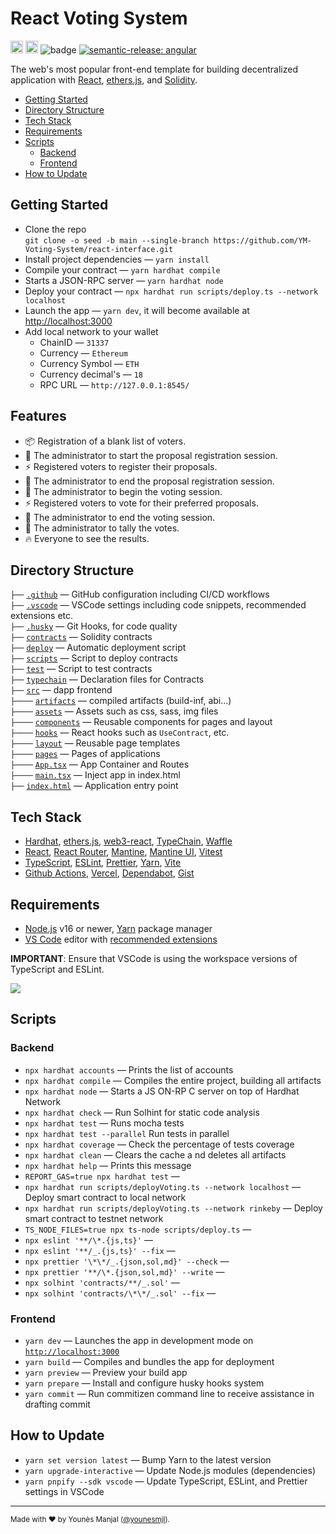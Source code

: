 # React Voting System

<a href="http://www.typescriptlang.org/"><img src="https://img.shields.io/badge/%3C%2F%3E-TypeScript-%230074c1.svg?style=flat-square" height="20"></a>
<a href="https://twitter.com/younesmjl"><img src="https://img.shields.io/twitter/follow/younesmjl.svg?style=social&label=Follow&maxAge=3600" height="20"></a>
![badge](https://img.shields.io/endpoint?url=https://gist.githubusercontent.com/younesmjl/a34d78b87f5b70f82d398e90ba761749/raw/voting-dapps-badges.json)
[![semantic-release: angular](https://img.shields.io/badge/semantic--release-angular-e10079?logo=semantic-release)](https://github.com/semantic-release/semantic-release)

The web's most popular front-end template for building decentralized application with
[React](https://reactjs.org/), [ethers.js](https://docs.ethers.io/), and
[Solidity](https://soliditylang.org/).

- [Getting Started](#getting-started)
- [Directory Structure](#directory-sructure)
- [Tech Stack](#tech-stack)
- [Requirements](#requirements)
- [Scripts](#scripts)
  - [Backend](#backend)
  - [Frontend](#frontend)
- [How to Update](#how-to-update)

## Getting Started <a name="getting-started"></a>

- Clone the repo<br />
  `git clone -o seed -b main --single-branch https://github.com/YM-Voting-System/react-interface.git`
- Install project dependencies — `yarn install`
- Compile your contract — `yarn hardhat compile`
- Starts a JSON-RPC server — `yarn hardhat node`
- Deploy your contract — `npx hardhat run scripts/deploy.ts --network localhost`
- Launch the app — `yarn dev`, it will become available at [http://localhost:3000](http://localhost:3000/)
- Add local network to your wallet
  - ChainID — `31337`
  - Currency — `Ethereum`
  - Currency Symbol — `ETH`
  - Currency decimal's — `18`
  - RPC URL — `http://127.0.0.1:8545/`

## Features

- 📦 Registration of a blank list of voters.
- 🦾 The administrator to start the proposal registration session.
- ⚡️ Registered voters to register their proposals.
- 🦾 The administrator to end the proposal registration session.
- 🦾 The administrator to begin the voting session.
- ⚡️ Registered voters to vote for their preferred proposals.
- 🦾 The administrator to end the voting session.
- 🦾 The administrator to tally the votes.
- 🔥 Everyone to see the results.

## Directory Structure <a name="directory-sructure"></a>

`├──` [`.github`](.github) — GitHub configuration including CI/CD workflows<br>
`├──` [`.vscode`](.vscode) — VSCode settings including code snippets, recommended extensions etc.<br>
`├──` [`.husky`](./husky) — Git Hooks, for code quality<br>
`├──` [`contracts`](./contracts) — Solidity contracts<br>
`├──` [`deploy`](./src/deploy) — Automatic deployment script <br>
`├──` [`scripts`](./src/scripts) — Script to deploy contracts <br>
`├──` [`test`](./src/test) — Script to test contracts <br>
`├──` [`typechain`](./src/typechain) — Declaration files for Contracts <br>
`├──` [`src`](./src) — dapp frontend <br>
`├────` [`artifacts`](./src/artifacts) — compiled artifacts (build-inf, abi...) <br>
`├────` [`assets`](./src/assets) — Assets such as css, sass, img files<br>
`├────` [`components`](./src/components) — Reusable components for pages and layout<br>
`├────` [`hooks`](./src/hooks) — React hooks such as `UseContract`, etc.<br>
`├────` [`layout`](./src/layout) — Reusable page templates<br>
`├────` [`pages`](./src/pages) — Pages of applications<br>
`├────` [`App.tsx`](./src/App.tx) — App Container and Routes<br>
`├────` [`main.tsx`](./src/main.tx) — Inject app in index.html<br>
`├──` [`index.html`](./index.html) — Application entry point<br>

## Tech Stack <a name="tech-stack"></a>

- [Hardhat](https://hardhat.org/), [ethers.js](https://docs.ethers.io/), [web3-react](https://github.com/NoahZinsmeister/web3-react),
  [TypeChain](https://github.com/dethcrypto/TypeChain/), [Waffle](https://getwaffle.io/)
- [React](https://reactjs.org/), [React Router](https://reactrouter.com/),
  [Mantine](https://mantine.dev/), [Mantine UI](https://ui.mantine.dev/), [Vitest](https://vitest.dev/)
- [TypeScript](https://www.typescriptlang.org/),
  [ESLint](https://eslint.org/), [Prettier](https://prettier.io/),
  [Yarn](https://yarnpkg.com/),
  [Vite](https://vitejs.dev/)
- [Github Actions](https://docs.github.com/en/actions), [Vercel](https://vercel.com), [Dependabot](https://github.com/dependabot), [Gist](https://gist.github.com/)

## Requirements <a name="requirements"></a>

- [Node.js](https://nodejs.org/) v16 or newer, [Yarn](https://yarnpkg.com/) package manager
- [VS Code](https://code.visualstudio.com/) editor with [recommended extensions](.vscode/extensions.json)

**IMPORTANT**: Ensure that VSCode is using the workspace versions of TypeScript and ESLint.

![](https://files.tarkus.me/typescript-workspace.png)

## Scripts <a name="scripts"></a>

### Backend <a name="backend"></a>

- `npx hardhat accounts` — Prints the list of accounts
- `npx hardhat compile` — Compiles the entire project, building all artifacts
- `npx hardhat node` — Starts a JS ON-RP C server on top of Hardhat Network
- `npx hardhat check` — Run Solhint for static code analysis
- `npx hardhat test` — Runs mocha tests
- `npx hardhat test --parallel` Run tests in parallel
- `npx hardhat coverage` — Check the percentage of tests coverage
- `npx hardhat clean` — Clears the cache a nd deletes all artifacts
- `npx hardhat help` — Prints this message
- `REPORT_GAS=true npx hardhat test` —
- `npx hardhat run scripts/deployVoting.ts --network localhost` — Deploy smart contract to local network
- `npx hardhat run scripts/deployVoting.ts --network rinkeby` — Deploy smart contract to testnet network
- `TS_NODE_FILES=true npx ts-node scripts/deploy.ts` —
- `npx eslint '**/\*.{js,ts}'` —
- `npx eslint '**/_.{js,ts}' --fix` —
- `npx prettier '\*\*/_.{json,sol,md}' --check` —
- `npx prettier '**/\*.{json,sol,md}' --write` —
- `npx solhint 'contracts/**/_.sol'` —
- `npx solhint 'contracts/\*\*/_.sol' --fix` —

### Frontend <a name="frontend"></a>

- `yarn dev` — Launches the app in development mode on [`http://localhost:3000`](http://localhost:3000/)
- `yarn build` — Compiles and bundles the app for deployment
- `yarn preview` — Preview your build app
- `yarn prepare` — Install and configure husky hooks system
- `yarn commit` — Run commitizen command line to receive assistance in drafting commit

## How to Update <a name="how-to-update"></a>

- `yarn set version latest` — Bump Yarn to the latest version
- `yarn upgrade-interactive` — Update Node.js modules (dependencies)
- `yarn pnpify --sdk vscode` — Update TypeScript, ESLint, and Prettier settings in VSCode

---

<sup>Made with ♥ by Younès Manjal ([@younesmjl](https://twitter.com/younesmjl)).</sup>

